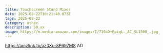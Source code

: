```yaml
---
title: Touchscreen Stand Mixer
date: 2025-08-22T10:21:40.873Z
tags: 2025-08-22
Category: other
description: 59.xx
image: https://m.media-amazon.com/images/I/719aD+EpiqL._AC_SL1500_.jpg
---
```

https://amzlink.to/az0Xur8P697MS
AD
